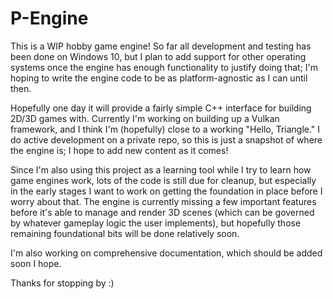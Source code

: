 # P-Engine
This is a WIP hobby game engine! So far all development and testing has been done on Windows 10, but I plan to add support for other operating systems once the engine has enough functionality to justify doing that; I'm hoping to write the engine code to be as platform-agnostic as I can until then.

Hopefully one day it will provide a fairly simple C++ interface for building 2D/3D games with. Currently I'm working on building up a Vulkan framework, and I think I'm (hopefully) close to a working "Hello, Triangle." I do active development on a private repo, so this is just a snapshot of where the engine is; I hope to add new content as it comes!

Since I'm also using this project as a learning tool while I try to learn how game engines work, lots of the code is still due for cleanup, but especially in the early stages I want to work on getting the foundation in place before I worry about that. The engine is currently missing a few important features before it's able to manage and render 3D scenes (which can be governed by whatever gameplay logic the user implements), but hopefully those remaining foundational bits will be done relatively soon.

I'm also working on comprehensive documentation, which should be added soon I hope.

Thanks for stopping by :)
